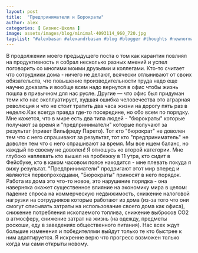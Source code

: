 ```yaml
---
layout: post
title:  "Предприниматели и Бюрократы"
author: alex
categories: [ Бизнес-Школа ]
image: assets/images/blog/minimal-4093114_960_720.jpg
tagslist: "#alexbasan #alexandrbasan #blog #blogger #thoughts #newnormal #covid19 #lifeisgood #newzealand #алексбасан #александрбасан #блог #блоггер #мысливмоейголове #карантин #жизньпрекрасна #новаязеландия #аработатьнадо #аработаидет"
---
```


В продолжении моего предыдущего поста о том как карантин повлиял на продуктивность я собрал несколько разных мнений и успел поговорить со многими моими друзьями и коллегами. Кто-то считает что сотрудники дома - ничего не делают, всячески отлынивают от своих обязательств, что повышение производительности труда надо еще научно доказать и вообще всем надо вернутся в офис чтобы жизнь пошла в привычном для нас русле. Другие — что офис был придуман теми кто нас эксплуатирует, худшая ошибка человечества это аграрная революция и что не стоит тратить два часа жизни на дорогу пять раз в неделю.Как всегда правда где-то посередине, но обо всем по порядку. Мне кажется, что в мире есть два типа людей - "бюрократы" которые получают за время и "предприниматели" которые получают за результат (привет Вильфреду Парето). Тот кто "бюрократ" не доволен тем что с него спрашивают за результат, тот кто "предприниматель" не доволен тем что с него спрашивают за время. Мы все ищем баланс, но каждый по своему не доволен! Я отношусь ко второй категории. Мне глубоко наплевать кто вышел на пробежку в 11 утра, кто сидит в Фейсбуке, кто в каком часовом поясе находится - мне плевать покуда я вижу результат. "Предприниматели" продвигают этот мир вперед и являются первопроходцами, "Бюрократы" приносят в него порядок. Работа из дома это что-то новое, это нарушение порядка - она наверняка окажет существенное влияние на экономику мира в целом: падение спроса на коммерческую недвижимость, снижение налоговой нагрузки на сотрудников которые работают из дома (из-за того что они смогут списывать затраты на использование своего дома как офиса), снижение потребления ископаемого топлива, снижение выбросов CO2 в атмосферу, снижение затрат на жизнь (на одежду, предметы роскоши, еду в заведениях общественного питания). Нас всех ждут большие изменения и победителями выйдут только те кто быстрее к ним адаптируется. Я искренне верю что прогресс возможен только когда мы сами открыты новому.